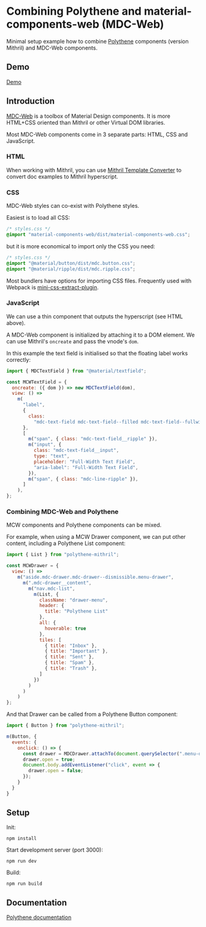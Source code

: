 # Combining Polythene and material-components-web (MDC-Web)

Minimal setup example how to combine [Polythene](https://github.com/ArthurClemens/polythene) components (version Mithril) and MDC-Web components.

## Demo

[Demo](http://arthurclemens.github.io/polythene-mithril-material-components-web)


## Introduction

[MDC-Web](https://github.com/material-components/material-components-web) is a toolbox of Material Design components. It is more HTML+CSS oriented than Mithril or other Virtual DOM libraries.

Most MDC-Web components come in 3 separate parts: HTML, CSS and JavaScript.


<a id="html"></a>
### HTML

When working with Mithril, you can use [Mithril Template Converter](http://arthurclemens.github.io/mithril-template-converter/index.html) to convert doc examples to Mithril hyperscript.


<a id="css"></a>
### CSS

MDC-Web styles can co-exist with Polythene styles.

Easiest is to load all CSS:

```css
/* styles.css */
@import "material-components-web/dist/material-components-web.css";
```

but it is more economical to import only the CSS you need:

```css
/* styles.css */
@import "@material/button/dist/mdc.button.css";
@import "@material/ripple/dist/mdc.ripple.css";
```

Most bundlers have options for importing CSS files. Frequently used with Webpack is [mini-css-extract-plugin](https://github.com/webpack-contrib/mini-css-extract-plugin).


<a id="javascript"></a>
### JavaScript

We can use a thin component that outputs the hyperscript (see HTML above).

A MDC-Web component is initialized by attaching it to a DOM element. We can use Mithril's `oncreate` and pass the vnode's `dom`.

In this example the text field is initialised so that the floating label works correctly:

```javascript
import { MDCTextField } from "@material/textfield";

const MCWTextField = {
  oncreate: ({ dom }) => new MDCTextField(dom),
  view: () =>
    m(
      "label",
      {
        class:
          "mdc-text-field mdc-text-field--filled mdc-text-field--fullwidth",
      },
      [
        m("span", { class: "mdc-text-field__ripple" }),
        m("input", {
          class: "mdc-text-field__input",
          type: "text",
          placeholder: "Full-Width Text Field",
          "aria-label": "Full-Width Text Field",
        }),
        m("span", { class: "mdc-line-ripple" }),
      ]
    ),
};
```


<a id="combining-mcw-and-polythene"></a>
### Combining MDC-Web and Polythene

MCW components and Polythene components can be mixed.

For example, when using a MCW Drawer component, we can put other content, including a Polythene List component:

```javascript
import { List } from "polythene-mithril";

const MCWDrawer = {
  view: () => 
    m("aside.mdc-drawer.mdc-drawer--dismissible.menu-drawer", 
      m(".mdc-drawer__content",
        m("nav.mdc-list",
          m(List, {
            className: "drawer-menu",
            header: {
              title: "Polythene List"
            },
            all: {
              hoverable: true
            },
            tiles: [
              { title: "Inbox" },
              { title: "Important" },
              { title: "Sent" },
              { title: "Spam" },
              { title: "Trash" },
            ]
          })
        )
      )
    )
};
```

And that Drawer can be called from a Polythene Button component:

```javascript
import { Button } from "polythene-mithril";

m(Button, {
  events: {
    onclick: () => {
      const drawer = MDCDrawer.attachTo(document.querySelector(".menu-drawer"));
      drawer.open = true;
      document.body.addEventListener("click", event => {
        drawer.open = false;
      });
    }
  }
}
```



## Setup

Init:

```
npm install
```

Start development server (port 3000):

```
npm run dev
```

Build:

```
npm run build
```


## Documentation

[Polythene documentation](https://github.com/ArthurClemens/polythene/blob/master/docs/)
